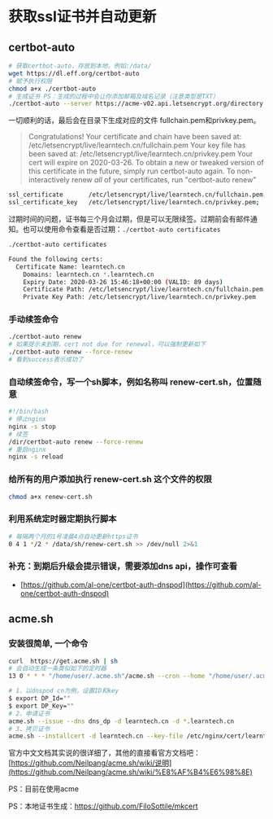 # 获取ssl证书并自动更新

## certbot-auto

```bash
# 获取certbot-auto，存放到本地，例如:/data/
wget https://dl.eff.org/certbot-auto
# 赋予执行权限
chmod a+x ./certbot-auto
# 生成证书 PS：生成的过程中会让你添加邮箱及域名记录（注意类型是TXT）
./certbot-auto --server https://acme-v02.api.letsencrypt.org/directory -d "learntech.cn" -d "*.learntech.cn" --manual --preferred-challenges dns-01 certonly
```

一切顺利的话，最后会在目录下生成对应的文件 fullchain.pem和privkey.pem。

> Congratulations! Your certificate and chain have been saved at:
   /etc/letsencrypt/live/learntech.cn/fullchain.pem
   Your key file has been saved at:
   /etc/letsencrypt/live/learntech.cn/privkey.pem
   Your cert will expire on 2020-03-26. To obtain a new or tweaked
   version of this certificate in the future, simply run certbot-auto
   again. To non-interactively renew *all* of your certificates, run
   "certbot-auto renew"

```bash
ssl_certificate       /etc/letsencrypt/live/learntech.cn/fullchain.pem;
ssl_certificate_key   /etc/letsencrypt/live/learntech.cn/privkey.pem;
```

过期时间的问题，证书每三个月会过期，但是可以无限续签。过期前会有邮件通知。也可以使用命令查看是否过期：`./certbot-auto certificates`

```bash
./certbot-auto certificates

Found the following certs:
  Certificate Name: learntech.cn
    Domains: learntech.cn *.learntech.cn
    Expiry Date: 2020-03-26 15:46:18+00:00 (VALID: 89 days)
    Certificate Path: /etc/letsencrypt/live/learntech.cn/fullchain.pem
    Private Key Path: /etc/letsencrypt/live/learntech.cn/privkey.pem
```

### 手动续签命令

```bash
./certbot-auto renew
# 如果提示未到期，cert not due for renewal，可以强制更新如下
./certbot-auto renew --force-renew
# 看到success表示成功了
```

### 自动续签命令，写一个sh脚本，例如名称叫 renew-cert.sh，位置随意

```bash
#!/bin/bash
# 停止nginx
nginx -s stop
# 续签
/dir/certbot-auto renew --force-renew
# 重启nginx
nginx -s reload
```

### 给所有的用户添加执行 renew-cert.sh 这个文件的权限

```bash
chmod a+x renew-cert.sh
```

### 利用系统定时器定期执行脚本

```bash
# 每隔两个月的1号凌晨4点自动更新https证书
0 4 1 */2 * /data/sh/renew-cert.sh >> /dev/null 2>&1
```

### 补充：到期后升级会提示错误，需要添加dns api，操作可查看

- [https://github.com/al-one/certbot-auth-dnspod](https://github.com/al-one/certbot-auth-dnspod)

## acme.sh

### 安装很简单, 一个命令

```bash
curl  https://get.acme.sh | sh
# 会自动生成一条类似如下的定时器
13 0 * * * "/home/user/.acme.sh"/acme.sh --cron --home "/home/user/.acme.sh" > /dev/null
```

```bash
# 1、以dnspod cn为例，设置ID和key
$ export DP_Id=""
$ export DP_Key=""
# 2、申请证书
acme.sh --issue --dns dns_dp -d learntech.cn -d *.learntech.cn
# 3、拷贝证书
acme.sh --installcert -d learntech.cn --key-file /etc/nginx/cert/learntech.cn/privkey.pem --fullchain-file /etc/nginx/cert/learntech.cn/fullchain.pem --reloadcmd "service nginx force-reload"
```

官方中文文档其实说的很详细了，其他的直接看官方文档吧：[https://github.com/Neilpang/acme.sh/wiki/说明](https://github.com/Neilpang/acme.sh/wiki/%E8%AF%B4%E6%98%8E)

PS：目前在使用acme

PS：本地证书生成：<https://github.com/FiloSottile/mkcert>
